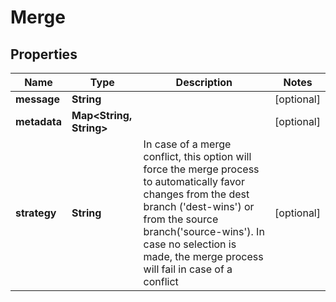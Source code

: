 

# Merge


## Properties

| Name | Type | Description | Notes |
|------------ | ------------- | ------------- | -------------|
|**message** | **String** |  |  [optional] |
|**metadata** | **Map&lt;String, String&gt;** |  |  [optional] |
|**strategy** | **String** | In case of a merge conflict, this option will force the merge process to automatically favor changes from the dest branch (&#39;dest-wins&#39;) or from the source branch(&#39;source-wins&#39;). In case no selection is made, the merge process will fail in case of a conflict |  [optional] |



